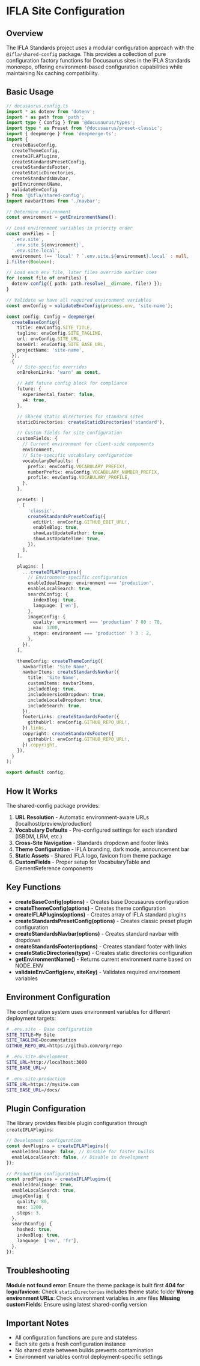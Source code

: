 # IFLA Site Configuration

## Overview

The IFLA Standards project uses a modular configuration approach with the `@ifla/shared-config` package. This provides a collection of pure configuration factory functions for Docusaurus sites in the IFLA Standards monorepo, offering environment-based configuration capabilities while maintaining Nx caching compatibility.

## Basic Usage

```typescript
// docusaurus.config.ts
import * as dotenv from 'dotenv';
import * as path from 'path';
import type { Config } from '@docusaurus/types';
import type * as Preset from '@docusaurus/preset-classic';
import { deepmerge } from 'deepmerge-ts';
import { 
  createBaseConfig, 
  createThemeConfig, 
  createIFLAPlugins, 
  createStandardsPresetConfig,
  createStandardsFooter,
  createStaticDirectories,
  createStandardsNavbar,
  getEnvironmentName, 
  validateEnvConfig 
} from '@ifla/shared-config';
import navbarItems from './navbar';

// Determine environment
const environment = getEnvironmentName();

// Load environment variables in priority order
const envFiles = [
  '.env.site',
  `.env.site.${environment}`,
  '.env.site.local',
  environment !== 'local' ? `.env.site.${environment}.local` : null,
].filter(Boolean);

// Load each env file, later files override earlier ones
for (const file of envFiles) {
  dotenv.config({ path: path.resolve(__dirname, file!) });
}

// Validate we have all required environment variables
const envConfig = validateEnvConfig(process.env, 'site-name');

const config: Config = deepmerge(
  createBaseConfig({
    title: envConfig.SITE_TITLE,
    tagline: envConfig.SITE_TAGLINE,
    url: envConfig.SITE_URL,
    baseUrl: envConfig.SITE_BASE_URL,
    projectName: 'site-name',
  }),
  {
    // Site-specific overrides
    onBrokenLinks: 'warn' as const,

    // Add future config block for compliance
    future: {
      experimental_faster: false,
      v4: true,
    },

    // Shared static directories for standard sites
    staticDirectories: createStaticDirectories('standard'),

    // Custom fields for site configuration
    customFields: {
      // Current environment for client-side components
      environment,
      // Site-specific vocabulary configuration
      vocabularyDefaults: {
        prefix: envConfig.VOCABULARY_PREFIX!,
        numberPrefix: envConfig.VOCABULARY_NUMBER_PREFIX,
        profile: envConfig.VOCABULARY_PROFILE,
      },
    },

    presets: [
      [
        'classic',
        createStandardsPresetConfig({
          editUrl: envConfig.GITHUB_EDIT_URL!,
          enableBlog: true,
          showLastUpdateAuthor: true,
          showLastUpdateTime: true,
        }),
      ],
    ],

    plugins: [
      ...createIFLAPlugins({
        // Environment-specific configuration
        enableIdealImage: environment === 'production',
        enableLocalSearch: true,
        searchConfig: {
          indexBlog: true,
          language: ['en'],
        },
        imageConfig: {
          quality: environment === 'production' ? 80 : 70,
          max: 1200,
          steps: environment === 'production' ? 3 : 2,
        },
      }),
    ],

    themeConfig: createThemeConfig({
      navbarTitle: 'Site Name',
      navbarItems: createStandardsNavbar({
        title: 'Site Name',
        customItems: navbarItems,
        includeBlog: true,
        includeVersionDropdown: true,
        includeLocaleDropdown: true,
        includeSearch: true,
      }),
      footerLinks: createStandardsFooter({
        githubUrl: envConfig.GITHUB_REPO_URL!,
      }).links,
      copyright: createStandardsFooter({
        githubUrl: envConfig.GITHUB_REPO_URL!,
      }).copyright,
    }),
  }
);

export default config;
```

## How It Works

The shared-config package provides:
1. **URL Resolution** - Automatic environment-aware URLs (localhost/preview/production)
2. **Vocabulary Defaults** - Pre-configured settings for each standard (ISBDM, LRM, etc.)
3. **Cross-Site Navigation** - Standards dropdown and footer links
4. **Theme Configuration** - IFLA branding, dark mode, announcement bar
5. **Static Assets** - Shared IFLA logo, favicon from theme package
6. **CustomFields** - Proper setup for VocabularyTable and ElementReference components

## Key Functions

- **createBaseConfig(options)** - Creates base Docusaurus configuration
- **createThemeConfig(options)** - Creates theme configuration
- **createIFLAPlugins(options)** - Creates array of IFLA standard plugins
- **createStandardsPresetConfig(options)** - Creates classic preset plugin configuration
- **createStandardsNavbar(options)** - Creates standard navbar with dropdown
- **createStandardsFooter(options)** - Creates standard footer with links
- **createStaticDirectories(type)** - Creates static directories configuration
- **getEnvironmentName()** - Returns current environment name based on NODE_ENV
- **validateEnvConfig(env, siteKey)** - Validates required environment variables

## Environment Configuration

The configuration system uses environment variables for different deployment targets:

```bash
# .env.site - Base configuration
SITE_TITLE=My Site
SITE_TAGLINE=Documentation
GITHUB_REPO_URL=https://github.com/org/repo

# .env.site.development
SITE_URL=http://localhost:3000
SITE_BASE_URL=/

# .env.site.production
SITE_URL=https://mysite.com
SITE_BASE_URL=/docs/
```

## Plugin Configuration

The library provides flexible plugin configuration through `createIFLAPlugins`:

```typescript
// Development configuration
const devPlugins = createIFLAPlugins({
  enableIdealImage: false, // Disable for faster builds
  enableLocalSearch: false, // Disable in development
});

// Production configuration
const prodPlugins = createIFLAPlugins({
  enableIdealImage: true,
  enableLocalSearch: true,
  imageConfig: {
    quality: 80,
    max: 1200,
    steps: 3,
  },
  searchConfig: {
    hashed: true,
    indexBlog: true,
    language: ['en', 'fr'],
  },
});
```

## Troubleshooting

**Module not found error**: Ensure the theme package is built first
**404 for logo/favicon**: Check `staticDirectories` includes theme static folder
**Wrong environment URLs**: Check environment variables in .env files
**Missing customFields**: Ensure using latest shared-config version

## Important Notes

- All configuration functions are pure and stateless
- Each site gets a fresh configuration instance
- No shared state between builds prevents contamination
- Environment variables control deployment-specific settings
